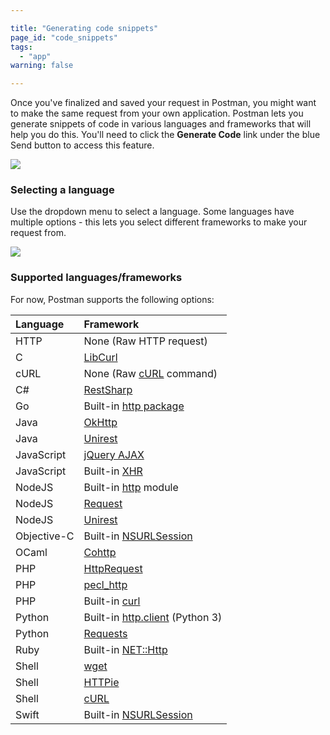 ```yaml
---

title: "Generating code snippets"
page_id: "code_snippets"
tags: 
  - "app"
warning: false

---
```


Once you've finalized and saved your request in Postman, you might want to make the same request from your own application. Postman lets you generate snippets of code in various languages and frameworks that will help you do this. You'll need to click the **Generate Code** link under the blue Send button to access this feature.

![](https://www.postman.com/img/v1/docs/source/snippets-1.png)

### Selecting a language

Use the dropdown menu to select a language. Some languages have multiple options - this lets you select different frameworks to make your request from.

![](https://www.postman.com/img/v1/docs/source/snippets-2.png)

### Supported languages/frameworks

For now, Postman supports the following options:

| Language | Framework |
|:---------|:----------|
| HTTP | None (Raw HTTP request) |
| C | [LibCurl][0] |
| cURL | None (Raw [cURL][1] command) |
| C\# | [RestSharp][2] |
| Go | Built-in [http package][3] |
| Java | [OkHttp][4] |
| Java | [Unirest][5] |
| JavaScript | [jQuery AJAX][6] |
| JavaScript | Built-in [XHR][7] |
| NodeJS | Built-in [http][8] module |
| NodeJS | [Request][9] |
| NodeJS | [Unirest][10] |
| Objective-C | Built-in [NSURLSession][11] |
| OCaml | [Cohttp][12] |
| PHP | [HttpRequest][13] |
| PHP | [pecl\_http][14] |
| PHP | Built-in [curl][15] |
| Python | Built-in [http.client][16] (Python 3) |
| Python | [Requests][17] |
| Ruby | Built-in [NET::Http][18] |
| Shell | [wget][19] |
| Shell | [HTTPie][20] |
| Shell | [cURL][1] |
| Swift | Built-in [NSURLSession][11] |


[0]: https://curl.se/libcurl/c/
[1]: https://curl.se/
[2]: http://restsharp.org/
[3]: https://pkg.go.dev/net/http
[4]: https://github.com/square/okhttp
[5]: http://unirest.io/java.html
[6]: https://api.jquery.com/jquery.ajax/
[7]: https://developer.mozilla.org/en-US/docs/Web/API/XMLHttpRequest
[8]: https://nodejs.org/api/http.html
[9]: https://github.com/request/request
[10]: http://unirest.io/nodejs.html
[11]: https://developer.apple.com/documentation/foundation/urlsession
[12]: https://github.com/mirage/ocaml-cohttp
[13]: http://php.net/manual/it/httprequest.send.php
[14]: https://mdref.m6w6.name/http
[15]: https://www.php.net/manual/en/ref.curl.php
[16]: https://docs.python.org/3/library/http.client.html
[17]: http://docs.python-requests.org/en/master/
[18]: https://docs.ruby-lang.org/en/2.0.0/Net/HTTP.html
[19]: https://www.gnu.org/software/wget/
[20]: https://github.com/httpie/httpie
